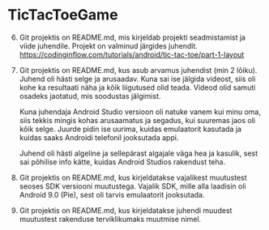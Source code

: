 # TicTacToeGame

6. Git projektis on README.md, mis kirjeldab projekti seadmistamist ja viide juhendile.
    Projekt on valminud järgides juhendit. https://codinginflow.com/tutorials/android/tic-tac-toe/part-1-layout

7. Git projektis on README.md, kus asub arvamus juhendist (min 2 lõiku).
    Juhend oli hästi selge ja arusaadav. Kuna sai ise jälgida videost, siis oli kohe ka resultaati näha ja kõik liigutused olid teada.
    Videod olid samuti osadeks jaotatud, mis soodustas jälgimist. 

    Kuna juhendaja Android Studio versioon oli natuke vanem kui minu oma, siis tekkis mingis kohas arusaamatus ja segadus, kui suuremas jaos oli kõik selge.
    Juurde pidin ise uurima, kuidas emulaatorit kasutada ja kuidas saaks Androidi telefonil jooksutada appi.

    Juhend oli hästi algeline ja sellepärast algajale väga hea ja kasulik, sest sai põhilise info kätte, kuidas Android Studios rakendust teha.

8. Git projektis on README.md, kus kirjeldatakse vajalikest muutustest seoses SDK versiooni muutustega.
    Vajalik SDK, mille alla laadisin oli Android 9.0 (Pie), sest oli tarvis emulaatorit jooksutada.

9. Git projektis on README.md, kus kirjeldatakse juhendi muudest muutustest rakenduse terviklikumaks muutmise nimel.
    